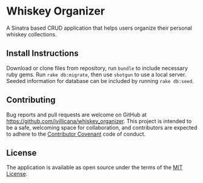 # Whiskey Organizer
A Sinatra based CRUD application that helps users organize their personal whiskey collections.

## Install Instructions
Download or clone files from repository, run `bundle` to include necessary ruby gems. Run `rake db:migrate`, then use `shotgun` to use a local server. Seeded information for database can be included by running `rake db:seed`.

## Contributing

Bug reports and pull requests are welcome on GitHub at https://github.com/ivillicana/whiskey_organizer. This project is intended to be a safe, welcoming space for collaboration, and contributors are expected to adhere to the [Contributor Covenant](http://contributor-covenant.org) code of conduct.

## License

The application is available as open source under the terms of the [MIT License](https://opensource.org/licenses/MIT).
